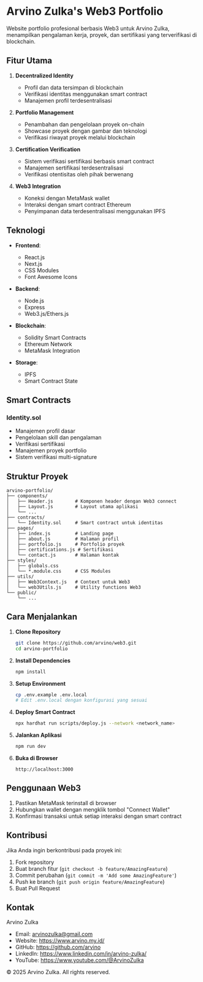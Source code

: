 # Arvino Zulka's Web3 Portfolio

Website portfolio profesional berbasis Web3 untuk Arvino Zulka, menampilkan pengalaman kerja, proyek, dan sertifikasi yang terverifikasi di blockchain.

## Fitur Utama

1. **Decentralized Identity**
   - Profil dan data tersimpan di blockchain
   - Verifikasi identitas menggunakan smart contract
   - Manajemen profil terdesentralisasi

2. **Portfolio Management**
   - Penambahan dan pengelolaan proyek on-chain
   - Showcase proyek dengan gambar dan teknologi
   - Verifikasi riwayat proyek melalui blockchain

3. **Certification Verification**
   - Sistem verifikasi sertifikasi berbasis smart contract
   - Manajemen sertifikasi terdesentralisasi
   - Verifikasi otentisitas oleh pihak berwenang

4. **Web3 Integration**
   - Koneksi dengan MetaMask wallet
   - Interaksi dengan smart contract Ethereum
   - Penyimpanan data terdesentralisasi menggunakan IPFS

## Teknologi

- **Frontend**: 
  - React.js 
  - Next.js
  - CSS Modules
  - Font Awesome Icons

- **Backend**: 
  - Node.js
  - Express
  - Web3.js/Ethers.js

- **Blockchain**: 
  - Solidity Smart Contracts
  - Ethereum Network
  - MetaMask Integration

- **Storage**: 
  - IPFS
  - Smart Contract State

## Smart Contracts

### Identity.sol
- Manajemen profil dasar
- Pengelolaan skill dan pengalaman
- Verifikasi sertifikasi
- Manajemen proyek portfolio
- Sistem verifikasi multi-signature

## Struktur Proyek

```
arvino-portfolio/
├── components/
│   ├── Header.js        # Komponen header dengan Web3 connect
│   ├── Layout.js        # Layout utama aplikasi
│   └── ...
├── contracts/
│   └── Identity.sol     # Smart contract untuk identitas
├── pages/
│   ├── index.js         # Landing page
│   ├── about.js         # Halaman profil
│   ├── portfolio.js     # Portfolio proyek
│   ├── certifications.js # Sertifikasi
│   └── contact.js       # Halaman kontak
├── styles/
│   ├── globals.css
│   └── *.module.css     # CSS Modules
├── utils/
│   ├── Web3Context.js   # Context untuk Web3
│   └── web3Utils.js     # Utility functions Web3
└── public/
    └── ...
```

## Cara Menjalankan

1. **Clone Repository**
   ```bash
   git clone https://github.com/arvino/web3.git
   cd arvino-portfolio
   ```

2. **Install Dependencies**
   ```bash
   npm install
   ```

3. **Setup Environment**
   ```bash
   cp .env.example .env.local
   # Edit .env.local dengan konfigurasi yang sesuai
   ```

4. **Deploy Smart Contract**
   ```bash
   npx hardhat run scripts/deploy.js --network <network_name>
   ```

5. **Jalankan Aplikasi**
   ```bash
   npm run dev
   ```

6. **Buka di Browser**
   ```
   http://localhost:3000
   ```

## Penggunaan Web3

1. Pastikan MetaMask terinstall di browser
2. Hubungkan wallet dengan mengklik tombol "Connect Wallet"
3. Konfirmasi transaksi untuk setiap interaksi dengan smart contract

## Kontribusi

Jika Anda ingin berkontribusi pada proyek ini:

1. Fork repository
2. Buat branch fitur (`git checkout -b feature/AmazingFeature`)
3. Commit perubahan (`git commit -m 'Add some AmazingFeature'`)
4. Push ke branch (`git push origin feature/AmazingFeature`)
5. Buat Pull Request

## Kontak

Arvino Zulka
- Email: arvinozulka@gmail.com
- Website: https://www.arvino.my.id/
- GitHub: https://github.com/arvino
- LinkedIn: https://www.linkedin.com/in/arvino-zulka/
- YouTube: https://www.youtube.com/@ArvinoZulka

© 2025 Arvino Zulka. All rights reserved.